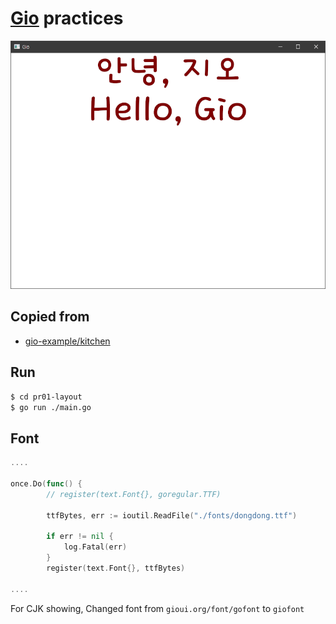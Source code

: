 # [Gio](https://gioui.org/) practices

![hello_screenshot](./screenshot.png)

## Copied from
* [gio-example/kitchen](https://git.sr.ht/~eliasnaur/gio-example/tree/main/item/kitchen/kitchen.go)

## Run
```sh
$ cd pr01-layout
$ go run ./main.go
```

## Font
```go
....

once.Do(func() {
		// register(text.Font{}, goregular.TTF)

		ttfBytes, err := ioutil.ReadFile("./fonts/dongdong.ttf")

		if err != nil {
			log.Fatal(err)
		}
		register(text.Font{}, ttfBytes)

....
```

For CJK showing, Changed font from `gioui.org/font/gofont` to `giofont`
